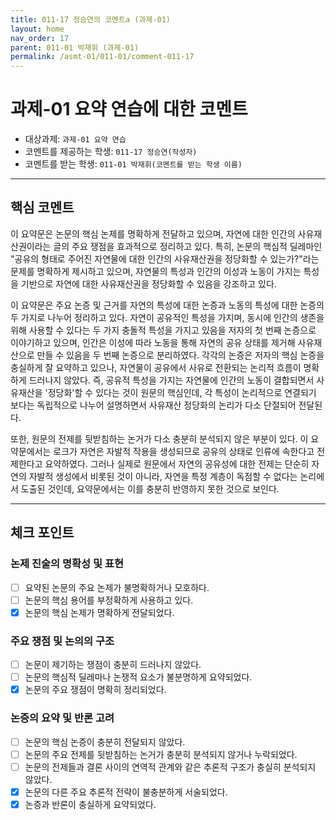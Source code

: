 ```yaml
---
title: 011-17 정승연의 코멘트a (과제-01) 
layout: home
nav_order: 17
parent: 011-01 박재휘 (과제-01)
permalink: /asmt-01/011-01/comment-011-17
---
```


# 과제-01 요약 연습에 대한 코멘트

- 대상과제: `과제-01 요약 연습`
- 코멘트를 제공하는 학생: `011-17 정승연(작성자)` 
- 코멘트를 받는 학생: `011-01 박재휘(코멘트를 받는 학생 이름)` 

---

## 핵심 코멘트

이 요약문은 논문의 핵심 논제를 명확하게 전달하고 있으며, 자연에 대한 인간의 사유재산권이라는 글의 주요 쟁점을 효과적으로 정리하고 있다. 특히, 논문의 핵심적 딜레마인 "공유의 형태로 주어진 자연물에 대한 인간의 사유재산권을 정당화할 수 있는가?"라는 문제를 명확하게 제시하고 있으며, 자연물의 특성과 인간의 이성과 노동이 가지는 특성을 기반으로 자연에 대한 사유재산권을 정당화할 수 있음을 강조하고 있다.

이 요약문은 주요 논증 및 근거를 자연의 특성에 대한 논증과 노동의 특성에 대한 논증의 두 가지로 나누어 정리하고 있다. 자연이 공유적인 특성을 가지며, 동시에 인간의 생존을 위해 사용할 수 있다는 두 가지 충돌적 특성을 가지고 있음을 저자의 첫 번째 논증으로 이야기하고 있으며, 인간은 이성에 따라 노동을 통해 자연의 공유 상태를 제거해 사유재산으로 만들 수 있음을 두 번째 논증으로 분리하였다. 각각의 논증은 저자의 핵심 논증을 충실하게 잘 요약하고 있으나, 자연물이 공유에서 사유로 전환되는 논리적 흐름이 명확하게 드러나지 않았다. 즉, 공유적 특성을 가지는 자연물에 인간의 노동이 결합되면서 사유재산을 '정당화'할 수 있다는 것이 원문의 핵심인데, 각 특성이 논리적으로 연결되기 보다는 독립적으로 나누어 설명하면서 사유재산 정당화의 논리가 다소 단절되어 전달된다. 

또한, 원문의 전제를 뒷받침하는 논거가 다소 충분히 분석되지 않은 부분이 있다. 이 요약문에서는 로크가 자연은 자발적 작용을 생성되므로 공유의 상태로 인류에 속한다고 전제한다고 요약하였다. 그러나 실제로 원문에서 자연의 공유성에 대한 전제는 단순히 자연의 자발적 생성에서 비롯된 것이 아니라, 자연을 특정 계층이 독점할 수 없다는 논리에서 도출된 것인데, 요약문에서는 이를 충분히 반영하지 못한 것으로 보인다. 

---

## 체크 포인트

### 논제 진술의 명확성 및 표현  
- [ ] 요약된 논문의 주요 논제가 불명확하거나 모호하다.  
- [ ] 논문의 핵심 용어를 부정확하게 사용하고 있다.  
- [x] 논문의 핵심 논제가 명확하게 전달되었다.  

### 주요 쟁점 및 논의의 구조  
- [ ] 논문이 제기하는 쟁점이 충분히 드러나지 않았다.  
- [ ] 논문의 핵심적 딜레마나 논쟁적 요소가 불분명하게 요약되었다.  
- [x] 논문의 주요 쟁점이 명확히 정리되었다.  

### 논증의 요약 및 반론 고려  
- [ ] 논문의 핵심 논증이 충분히 전달되지 않았다.  
- [ ] 논문의 주요 전제를 뒷받침하는 논거가 충분히 분석되지 않거나 누락되었다.  
- [ ] 논문의 전제들과 결론 사이의 연역적 관계와 같은 추론적 구조가 충실히 분석되지 않았다.  
- [x] 논문의 다른 주요 추론적 전략이 불충분하게 서술되었다.
- [x] 논증과 반론이 충실하게 요약되었다. 